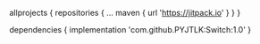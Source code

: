 allprojects {
		repositories {
			...
			maven { url 'https://jitpack.io' }
		}
	}

dependencies {
	        implementation 'com.github.PYJTLK:Switch:1.0'
	}
